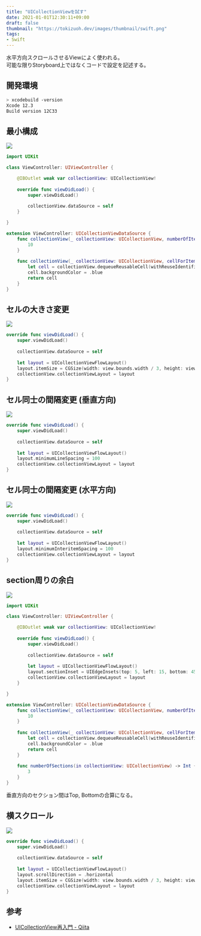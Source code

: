 ```yaml
---
title: "UICollectionViewを試す"
date: 2021-01-01T12:30:11+09:00
draft: false
thumbnail: "https://tokizuoh.dev/images/thumbnail/swift.png"
tags:
- Swift
---
```

  
水平方向スクロールさせるViewによく使われる。  
可能な限りStoryboard上ではなくコードで設定を記述する。  
  
<!--more-->  
  
## 開発環境  
  
```bash
> xcodebuild -version
Xcode 12.3
Build version 12C33
```
  
## 最小構成  
  
![](./1.png)  
  
```swift
import UIKit

class ViewController: UIViewController {

    @IBOutlet weak var collectionView: UICollectionView!
    
    override func viewDidLoad() {
        super.viewDidLoad()
        
        collectionView.dataSource = self
    }

}

extension ViewController: UICollectionViewDataSource {
    func collectionView(_ collectionView: UICollectionView, numberOfItemsInSection section: Int) -> Int {
        10
    }
    
    func collectionView(_ collectionView: UICollectionView, cellForItemAt indexPath: IndexPath) -> UICollectionViewCell {
        let cell = collectionView.dequeueReusableCell(withReuseIdentifier: "cell", for: indexPath)
        cell.backgroundColor = .blue
        return cell
    }
}

```
  
## セルの大きさ変更
  
![](./2.png)  
  
```swift
override func viewDidLoad() {
    super.viewDidLoad()
    
    collectionView.dataSource = self
    
    let layout = UICollectionViewFlowLayout()
    layout.itemSize = CGSize(width: view.bounds.width / 3, height: view.bounds.height / 4)
    collectionView.collectionViewLayout = layout
}
```
  
## セル同士の間隔変更 (垂直方向)  
  
![](./3.png)  
  
```swift
override func viewDidLoad() {
    super.viewDidLoad()
    
    collectionView.dataSource = self
    
    let layout = UICollectionViewFlowLayout()
    layout.minimumLineSpacing = 100
    collectionView.collectionViewLayout = layout
}
```
  
## セル同士の間隔変更 (水平方向)  
  
![](./4.png)  
  
```swift
override func viewDidLoad() {
    super.viewDidLoad()
    
    collectionView.dataSource = self
    
    let layout = UICollectionViewFlowLayout()
    layout.minimumInteritemSpacing = 100
    collectionView.collectionViewLayout = layout
}
```
  
## section周りの余白  
  
![](./5.png)  
  
```swift
import UIKit

class ViewController: UIViewController {

    @IBOutlet weak var collectionView: UICollectionView!
    
    override func viewDidLoad() {
        super.viewDidLoad()
        
        collectionView.dataSource = self
        
        let layout = UICollectionViewFlowLayout()
        layout.sectionInset = UIEdgeInsets(top: 5, left: 15, bottom: 45, right: 135)
        collectionView.collectionViewLayout = layout
    }

}

extension ViewController: UICollectionViewDataSource {
    func collectionView(_ collectionView: UICollectionView, numberOfItemsInSection section: Int) -> Int {
        10
    }
    
    func collectionView(_ collectionView: UICollectionView, cellForItemAt indexPath: IndexPath) -> UICollectionViewCell {
        let cell = collectionView.dequeueReusableCell(withReuseIdentifier: "cell", for: indexPath)
        cell.backgroundColor = .blue
        return cell
    }
    
    func numberOfSections(in collectionView: UICollectionView) -> Int {
        3
    }
}
```
  
垂直方向のセクション間はTop, Bottomの合算になる。  
  
## 横スクロール  
  
![](./1.gif)  
  
```swift
override func viewDidLoad() {
    super.viewDidLoad()
    
    collectionView.dataSource = self
    
    let layout = UICollectionViewFlowLayout()
    layout.scrollDirection = .horizontal
    layout.itemSize = CGSize(width: view.bounds.width / 3, height: view.bounds.height / 4)
    collectionView.collectionViewLayout = layout
}
```
  
## 参考  
  
- [UICollectionView再入門 - Qiita](https://qiita.com/takehilo/items/f7130693f5943c126f7e)  
  